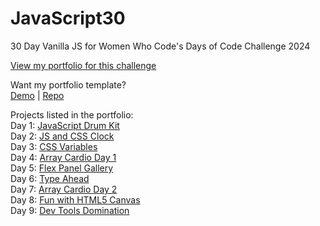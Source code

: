 # JavaScript30
 30 Day Vanilla JS for Women Who Code's Days of Code Challenge 2024

 [View my portfolio for this challenge](https://katmohd.github.io/JavaScript30/)

 Want my portfolio template? <br />
 [Demo](https://katmohd.github.io/Portfolio-Template/) | [Repo](https://github.com/katmohd/Portfolio-Template)

 Projects listed in the portfolio: <br />
 Day 1: [JavaScript Drum Kit](https://katmohd.github.io/JavaScript30/01%20-%20JavaScript%20Drum%20Kit/) <br /> 
 Day 2: [JS and CSS Clock](https://katmohd.github.io/JavaScript30/02%20-%20JS%20and%20CSS%20Clock/) <br />
 Day 3: [CSS Variables](https://katmohd.github.io/JavaScript30/03%20-%20CSS%20Variables/) <br />
 Day 4: [Array Cardio Day 1](https://katmohd.github.io/JavaScript30/04%20-%20Array%20Cardio%20Day%201) <br />
 Day 5: [Flex Panel Gallery](https://katmohd.github.io/JavaScript30/05%20-%20Flex%20Panel%20Gallery/) <br />
 Day 6: [Type Ahead](https://katmohd.github.io/JavaScript30/06%20-%20Type%20Ahead/) <br />
 Day 7: [Array Cardio Day 2](https://katmohd.github.io/JavaScript30/07%20-%20Array%20Cardio%20Day%202/) <br />
 Day 8: [Fun with HTML5 Canvas](https://katmohd.github.io/JavaScript30/08%20-%20Fun%20with%20HTML5%20Canvas/) <br />
 Day 9: [Dev Tools Domination](https://katmohd.github.io/JavaScript30/09%20-%20Dev%20Tools%20Domination/) <br />
